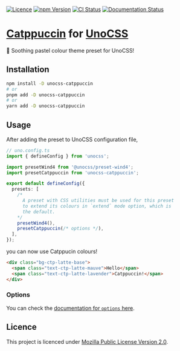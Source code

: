 [![Licence](https://badgers.space/github/license/catuhana/unocss-catppuccin)](#licence)
[![npm Version](https://badgers.space/npm/version/unocss-catppuccin)](https://npmjs.com/package/unocss-catppuccin)
[![CI Status](https://badgers.space/github/checks/catuhana/unocss-catppuccin)](https://github.com/catuhana/unocss-catppuccin/actions)
[![Documentation Status](https://badgers.space/github/checks/catuhana/unocss-catppuccin/main/Publish%20Documentation?label=docs)](https://catuhana.github.io/unocss-catppuccin)

# [Catppuccin](https://catppuccin.com/) for [UnoCSS](https://unocss.dev)

🌸 Soothing pastel colour theme preset for UnoCSS!

<!-- TODO: Add showcase/previews etc. -->

## Installation

<!-- TODO: Add JSR back once https://github.com/denoland/deno/issues/26587
  is fixed. -->

```sh
npm install -D unocss-catppuccin
# or
pnpm add -D unocss-catppuccin
# or
yarn add -D unocss-catppuccin
```

## Usage

After adding the preset to UnoCSS configuration file,

```ts
// uno.config.ts
import { defineConfig } from 'unocss';

import presetWind4 from '@unocss/preset-wind4';
import presetCatppuccin from 'unocss-catppuccin';

export default defineConfig({
  presets: [
    /*
      A preset with CSS utilities must be used for this preset
      to extend its colours in `extend` mode option, which is
      the default.
    */
    presetWind4(),
    presetCatppuccin(/* options */),
  ],
});
```

you can now use Catppucin colours!

```html
<div class="bg-ctp-latte-base">
  <span class="text-ctp-latte-mauve">Hello</span>
  <span class="text-ctp-latte-lavender">Catppuccin!</span>
</div>
```

### Options

You can check the [documentation for `options` here](https://catuhana.github.io/unocss-catppuccin/interfaces/types.UnoCSSCatppuccinOptions.html).

<!-- TODO: Add #Contributing -->

## Licence

This project is licenced under [Mozilla Public License Version 2.0](LICENCE).
